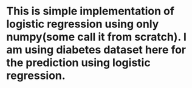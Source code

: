# This is simple implementation of logistic regression using only numpy(some call it from scratch). I am using diabetes dataset here for the prediction using logistic regression.
